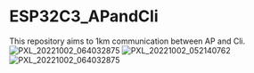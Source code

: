 # ESP32C3_APandCli
This repository aims to 1km communication between AP and Cli.
![PXL_20221002_064032875](https://user-images.githubusercontent.com/5786149/193444873-4c01e9ce-0360-43c5-aaf0-901280c2a8aa.jpg)
![PXL_20221002_052140762](https://user-images.githubusercontent.com/5786149/193444869-51e6d57f-08f9-4a37-8068-23e25708e0b4.jpg)
![PXL_20221002_064032875](https://user-images.githubusercontent.com/5786149/193444878-7b532149-96ea-480c-891f-1003062a2125.jpg)
